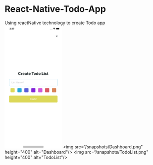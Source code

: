# React-Native-Todo-App
Using reactNative technology to create Todo app
<img src="/snapshots/AddTodo.png" height="400" alt="AddTodo"/> <img src=“/snapshots/Dashboard.png" height="400" alt="Dashboard"/> <img src=“/snapshots/TodoList.png" height="400" alt="TodoList"/>
